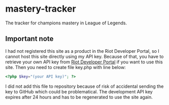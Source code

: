 # mastery-tracker

The tracker for champions mastery in League of Legends.

  

Important note
--------------
I had not registered this site as a product in the Riot Developer Portal, so I cannot host this site directly using my API key. Because of that, you have to retrieve your own API key from [Riot Developer Portal](https://developer.riotgames.com/) if you want to use this site.
Then you need to create file key.php with line below:
```php
<?php $key="(your API key)"; ?>
```
I did not add this file to repository because of risk of accidental sending the key to GitHub which could be problematical.
The development API key expires after 24 hours and has to be regenerated to use the site again.